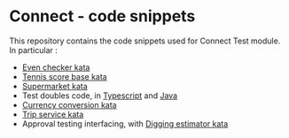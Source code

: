 # Connect - code snippets

This repository contains the code snippets used for Connect Test module. In particular :

- [Even checker kata](./php/src/EvenChecker/README.md)
- [Tennis score base kata](./ts/src/tennis-kata/README.md)
- [Supermarket kata](./ts/src/supermarket/README.md)
- Test doubles code, in [Typescript](./ts/src/doublures/README.md) and [Java](./java/src/main/java/test/doubles/README.md)
- [Currency conversion kata](./ts/src/currency-conversion/README.md)
- [Trip service kata](./ts/src/trip-service/README.md)
- Approval testing interfacing, with [Digging estimator kata](./ts/src/digging-estimator/README.md)
